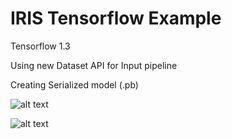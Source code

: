 # IRIS Tensorflow Example

Tensorflow 1.3

Using new Dataset API for Input pipeline

Creating Serialized model (.pb)

![alt text](https://github.com/kishorenayar/Machine-Learning-Solutions/blob/master/Problems-Solutions/iris/build/Iris.png)

![alt text](https://github.com/kishorenayar/Machine-Learning-Solutions/blob/master/Problems-Solutions/iris/build/Histogram.PNG)
